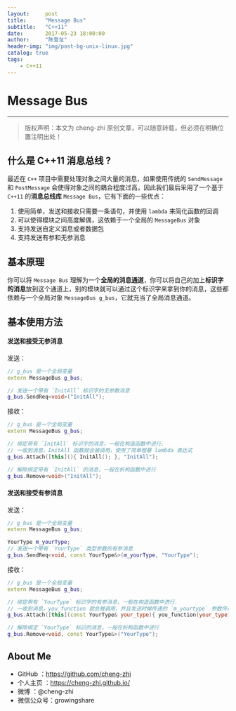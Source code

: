 ```yaml
---
layout:    	post
title:      "Message Bus"
subtitle:   "C++11"
date:       2017-05-23 18:00:00
author:     "陈登龙"
header-img: "img/post-bg-unix-linux.jpg"
catalog: true
tags:
    - C++11
---
```


# Message Bus
***
> 版权声明：本文为 cheng-zhi 原创文章，可以随意转载，但必须在明确位置注明出处！ 

## 什么是 C++11 消息总线 ?
最近在 `C++` 项目中需要处理对象之间大量的消息，如果使用传统的 `SendMessage` 和 `PostMessage` 会使得对象之间的耦合程度过高，因此我们最后采用了一个基于 `C++11` 的**消息总线库** `Message Bus`，它有下面的一些优点：
1. 使用简单，发送和接收只需要一条语句，并使用 `lambda` 来简化函数的回调
2. 可以使得模块之间高度解偶，这依赖于一个全局的 `MessageBus` 对象
3. 支持发送自定义消息或者数据包
4. 支持发送有参和无参消息

## 基本原理
你可以将 `Message Bus` 理解为一个**全局的消息通道**，你可以将自己的加上**标识字的消息**放到这个通道上，别的模块就可以通过这个标识字来拿到你的消息，这些都依赖与一个全局对象 `MessageBus g_bus`，它就充当了全局消息通道。

## 基本使用方法
#### 发送和接受无参消息
发送：
```cpp
// g_bus 是一个全局变量
extern MessageBus g_bus;

// 发送一个带有 `InitAll` 标识字的无参数消息
g_bus.SendReq<void>("InitAll");
```

接收：
```cpp
// g_bus 是一个全局变量
extern MessageBus g_bus;

// 绑定带有 `InitAll` 标识字的消息，一般在构造函数中进行.
// 一收到消息，InitAll 函数就会被调用，使用了简单粗暴 lambda 表达式
g_bus.Attach([this](){ InitAll(); }, "InitAll");

// 解除绑定带有 `InitAll` 的消息，一般在析构函数中进行
g_bus.Remove<void>("InitAll");
```

#### 发送和接受有参消息
发送：
```cpp
// g_bus 是一个全局变量
extern MessageBus g_bus;

YourType m_yourType;
// 发送一个带有 `YourType` 类型参数的有参消息
g_bus.SendReq<void, const YourType&>(m_yourType, "YourType");
```

接收：
```cpp
// g_bus 是一个全局变量
extern MessageBus g_bus;

// 绑定带有 `YourType` 标识字的有参消息，一般在构造函数中进行.
// 一收到消息，you_function 就会被调用，并且发送时候传递的 `m_yourtype` 参数传递到这里的 `your_type`，最终传递到 `you_function`，是不是非常简单。
g_bus.Attach([this](const YourType& your_type){ you_function(your_type); }, "YourType");

// 解除绑定 `YourType` 标识的消息，一般在析构函数中进行
g_bus.Remove<void, const YourType&>("YourType");
```


## About Me
- GitHub   ：https://github.com/cheng-zhi
- 个人主页 ：https://cheng-zhi.github.io/
- 微博     ：@cheng-zhi
- 微信公众号：growingshare

